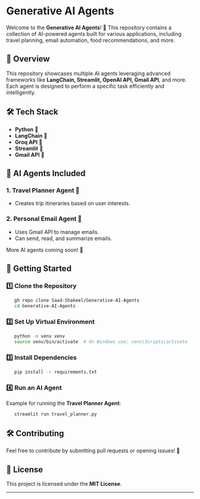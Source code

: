 # Generative AI Agents

Welcome to the **Generative AI Agents**! 🚀 This repository contains a collection of AI-powered agents built for various applications, including travel planning, email automation, food recommendations, and more.

## 📌 Overview
This repository showcases multiple AI agents leveraging advanced frameworks like **LangChain, Streamlit, OpenAI API, Gmail API**, and more. Each agent is designed to perform a specific task efficiently and intelligently.

## 🛠 Tech Stack
- **Python** 🐍
- **LangChain** 🔗
- **Groq API** 🤖
- **Streamlit** 🎨
- **Gmail API** 📧

## 📂 AI Agents Included
### 1. **Travel Planner Agent** 🧳
   - Creates trip itineraries based on user interests.

### 2. **Personal Email Agent** 📩
   - Uses Gmail API to manage emails.
   - Can send, read, and summarize emails.

More AI agents coming soon! 🚀

## 🚀 Getting Started
### 1️⃣ Clone the Repository
```bash
   gh repo clone Saad-Shakeel/Generative-AI-Agents
   cd Generative-AI-Agents
```

### 2️⃣ Set Up Virtual Environment
```bash
   python -m venv venv
   source venv/bin/activate  # On Windows use: venv\Scripts\activate
```

### 3️⃣ Install Dependencies
```bash
   pip install -r requirements.txt
```

### 4️⃣ Run an AI Agent
Example for running the **Travel Planner Agent**:
```bash
   streamlit run travel_planner.py
```

## 🛠 Contributing
Feel free to contribute by submitting pull requests or opening issues! 🎯

## 📜 License
This project is licensed under the **MIT License**.

---
